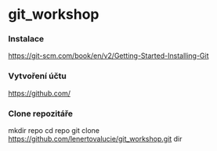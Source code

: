 # git_workshop

### Instalace 
https://git-scm.com/book/en/v2/Getting-Started-Installing-Git 

### Vytvoření účtu 
https://github.com/  

### Clone repozitáře 
mkdir repo 
cd repo 
git clone https://github.com/lenertovalucie/git_workshop.git 
dir 

